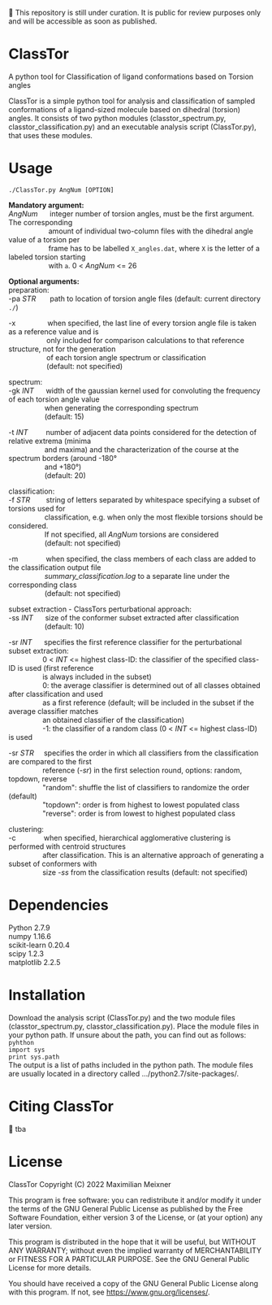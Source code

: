 :red_circle: This repository is still under curation. It is public for review purposes only and will be accessible as soon as published.

# ClassTor
A python tool for Classification of ligand conformations based on Torsion angles

ClassTor is a simple python tool for analysis and classification of sampled conformations of a ligand-sized molecule based on dihedral (torsion) angles. It consists of two python modules (classtor_spectrum.py, classtor_classification.py) and an executable analysis script (ClassTor.py), that uses these modules.

# Usage
```./ClassTor.py AngNum [OPTION] ```

**Mandatory argument:**\
*AngNum* &nbsp;&nbsp;&nbsp;&nbsp; integer number of torsion angles, must be the first argument. The corresponding\
&nbsp;&nbsp;&nbsp;&nbsp;&nbsp;&nbsp;&nbsp;&nbsp;&nbsp;&nbsp;&nbsp;&nbsp;&nbsp;&nbsp;&nbsp;&nbsp;&nbsp;&nbsp;&nbsp; amount of individual two-column files with the dihedral angle value of a torsion per\
&nbsp;&nbsp;&nbsp;&nbsp;&nbsp;&nbsp;&nbsp;&nbsp;&nbsp;&nbsp;&nbsp;&nbsp;&nbsp;&nbsp;&nbsp;&nbsp;&nbsp;&nbsp;&nbsp; frame has to be labelled ```X_angles.dat```, where ```X``` is the letter of a labeled torsion starting\
&nbsp;&nbsp;&nbsp;&nbsp;&nbsp;&nbsp;&nbsp;&nbsp;&nbsp;&nbsp;&nbsp;&nbsp;&nbsp;&nbsp;&nbsp;&nbsp;&nbsp;&nbsp;&nbsp; with ```a```. 0 < *AngNum* <= 26

**Optional arguments:**\
preparation:\
-pa *STR* &nbsp;&nbsp;&nbsp;&nbsp;&nbsp; path to location of torsion angle files (default: current directory ```./```)

-x &nbsp;&nbsp;&nbsp;&nbsp;&nbsp;&nbsp;&nbsp;&nbsp;&nbsp;&nbsp;&nbsp;&nbsp;&nbsp;&nbsp; when specified, the last line of every torsion angle file is taken as a reference value and is\
&nbsp;&nbsp;&nbsp;&nbsp;&nbsp;&nbsp;&nbsp;&nbsp;&nbsp;&nbsp;&nbsp;&nbsp;&nbsp;&nbsp;&nbsp;&nbsp;&nbsp;&nbsp; only included for comparison calculations to that reference structure, not for the generation\
&nbsp;&nbsp;&nbsp;&nbsp;&nbsp;&nbsp;&nbsp;&nbsp;&nbsp;&nbsp;&nbsp;&nbsp;&nbsp;&nbsp;&nbsp;&nbsp;&nbsp;&nbsp; of each torsion angle spectrum or classification\
&nbsp;&nbsp;&nbsp;&nbsp;&nbsp;&nbsp;&nbsp;&nbsp;&nbsp;&nbsp;&nbsp;&nbsp;&nbsp;&nbsp;&nbsp;&nbsp;&nbsp;&nbsp; (default: not specified)

spectrum:\
-gk *INT* &nbsp;&nbsp;&nbsp;&nbsp; width of the gaussian kernel used for convoluting the frequency of each torsion angle value\
&nbsp;&nbsp;&nbsp;&nbsp;&nbsp;&nbsp;&nbsp;&nbsp;&nbsp;&nbsp;&nbsp;&nbsp;&nbsp;&nbsp;&nbsp;&nbsp;&nbsp; when generating the corresponding spectrum\
&nbsp;&nbsp;&nbsp;&nbsp;&nbsp;&nbsp;&nbsp;&nbsp;&nbsp;&nbsp;&nbsp;&nbsp;&nbsp;&nbsp;&nbsp;&nbsp;&nbsp; (default: 15)

-t *INT* &nbsp;&nbsp;&nbsp;&nbsp;&nbsp;&nbsp;&nbsp; number of adjacent data points considered for the detection of relative extrema (minima\
&nbsp;&nbsp;&nbsp;&nbsp;&nbsp;&nbsp;&nbsp;&nbsp;&nbsp;&nbsp;&nbsp;&nbsp;&nbsp;&nbsp;&nbsp;&nbsp;&nbsp; and maxima) and the characterization of the course at the spectrum borders (around -180&deg;\
&nbsp;&nbsp;&nbsp;&nbsp;&nbsp;&nbsp;&nbsp;&nbsp;&nbsp;&nbsp;&nbsp;&nbsp;&nbsp;&nbsp;&nbsp;&nbsp;&nbsp; and +180&deg;)\
&nbsp;&nbsp;&nbsp;&nbsp;&nbsp;&nbsp;&nbsp;&nbsp;&nbsp;&nbsp;&nbsp;&nbsp;&nbsp;&nbsp;&nbsp;&nbsp;&nbsp; (default: 20)

classification:\
-f *STR* &nbsp;&nbsp;&nbsp;&nbsp;&nbsp;&nbsp; string of letters separated by whitespace specifying a subset of torsions used for\
&nbsp;&nbsp;&nbsp;&nbsp;&nbsp;&nbsp;&nbsp;&nbsp;&nbsp;&nbsp;&nbsp;&nbsp;&nbsp;&nbsp;&nbsp;&nbsp;&nbsp; classification, e.g. when only the most flexible torsions should be considered.\
&nbsp;&nbsp;&nbsp;&nbsp;&nbsp;&nbsp;&nbsp;&nbsp;&nbsp;&nbsp;&nbsp;&nbsp;&nbsp;&nbsp;&nbsp;&nbsp;&nbsp; If not specified, all *AngNum* torsions are considered\
&nbsp;&nbsp;&nbsp;&nbsp;&nbsp;&nbsp;&nbsp;&nbsp;&nbsp;&nbsp;&nbsp;&nbsp;&nbsp;&nbsp;&nbsp;&nbsp;&nbsp; (default: not specified)

-m &nbsp;&nbsp;&nbsp;&nbsp;&nbsp;&nbsp;&nbsp;&nbsp;&nbsp;&nbsp;&nbsp;&nbsp; when specified, the class members of each class are added to the classification output file\
&nbsp;&nbsp;&nbsp;&nbsp;&nbsp;&nbsp;&nbsp;&nbsp;&nbsp;&nbsp;&nbsp;&nbsp;&nbsp;&nbsp;&nbsp;&nbsp;&nbsp; *summary_classification.log* to a separate line under the corresponding class\
&nbsp;&nbsp;&nbsp;&nbsp;&nbsp;&nbsp;&nbsp;&nbsp;&nbsp;&nbsp;&nbsp;&nbsp;&nbsp;&nbsp;&nbsp;&nbsp;&nbsp; (default: not specified)

subset extraction - ClassTors perturbational approach:\
-ss *INT* &nbsp;&nbsp;&nbsp;&nbsp; size of the conformer subset extracted after classification\
&nbsp;&nbsp;&nbsp;&nbsp;&nbsp;&nbsp;&nbsp;&nbsp;&nbsp;&nbsp;&nbsp;&nbsp;&nbsp;&nbsp;&nbsp;&nbsp;&nbsp;&nbsp;(default: 10)

-sr *INT* &nbsp;&nbsp;&nbsp;&nbsp; specifies the first reference classifier for the perturbational subset extraction:\
&nbsp;&nbsp;&nbsp;&nbsp;&nbsp;&nbsp;&nbsp;&nbsp;&nbsp;&nbsp;&nbsp;&nbsp;&nbsp;&nbsp;&nbsp;&nbsp; 0 < *INT* <= highest class-ID: the classifier of the specified class-ID is used (first reference\
&nbsp;&nbsp;&nbsp;&nbsp;&nbsp;&nbsp;&nbsp;&nbsp;&nbsp;&nbsp;&nbsp;&nbsp;&nbsp;&nbsp;&nbsp;&nbsp; is always included in the subset)\
&nbsp;&nbsp;&nbsp;&nbsp;&nbsp;&nbsp;&nbsp;&nbsp;&nbsp;&nbsp;&nbsp;&nbsp;&nbsp;&nbsp;&nbsp;&nbsp; 0: the average classifier is determined out of all classes obtained after classification and used\
&nbsp;&nbsp;&nbsp;&nbsp;&nbsp;&nbsp;&nbsp;&nbsp;&nbsp;&nbsp;&nbsp;&nbsp;&nbsp;&nbsp;&nbsp;&nbsp; as a first reference (default; will be included in the subset if the average classifier matches\
&nbsp;&nbsp;&nbsp;&nbsp;&nbsp;&nbsp;&nbsp;&nbsp;&nbsp;&nbsp;&nbsp;&nbsp;&nbsp;&nbsp;&nbsp;&nbsp; an obtained classifier of the classification)\
&nbsp;&nbsp;&nbsp;&nbsp;&nbsp;&nbsp;&nbsp;&nbsp;&nbsp;&nbsp;&nbsp;&nbsp;&nbsp;&nbsp;&nbsp;&nbsp; -1: the classifier of a random class (0 < *INT* <= highest class-ID) is used

-sr *STR* &nbsp;&nbsp;&nbsp;&nbsp;specifies the order in which all classifiers from the classification are compared to the first\
&nbsp;&nbsp;&nbsp;&nbsp;&nbsp;&nbsp;&nbsp;&nbsp;&nbsp;&nbsp;&nbsp;&nbsp;&nbsp;&nbsp;&nbsp;&nbsp; reference (*-sr*) in the first selection round, options: random, topdown, reverse\
&nbsp;&nbsp;&nbsp;&nbsp;&nbsp;&nbsp;&nbsp;&nbsp;&nbsp;&nbsp;&nbsp;&nbsp;&nbsp;&nbsp;&nbsp;&nbsp; "random": shuffle the list of classifiers to randomize the order (default)\
&nbsp;&nbsp;&nbsp;&nbsp;&nbsp;&nbsp;&nbsp;&nbsp;&nbsp;&nbsp;&nbsp;&nbsp;&nbsp;&nbsp;&nbsp;&nbsp; "topdown": order is from highest to lowest populated class\
&nbsp;&nbsp;&nbsp;&nbsp;&nbsp;&nbsp;&nbsp;&nbsp;&nbsp;&nbsp;&nbsp;&nbsp;&nbsp;&nbsp;&nbsp;&nbsp; "reverse": order is from lowest to highest populated class

clustering:\
-c &nbsp;&nbsp;&nbsp;&nbsp;&nbsp;&nbsp;&nbsp;&nbsp;&nbsp;&nbsp;&nbsp;&nbsp; when specified, hierarchical agglomerative clustering is performed with centroid structures\
&nbsp;&nbsp;&nbsp;&nbsp;&nbsp;&nbsp;&nbsp;&nbsp;&nbsp;&nbsp;&nbsp;&nbsp;&nbsp;&nbsp;&nbsp;&nbsp; after classification. This is an alternative approach of generating a subset of conformers with\
&nbsp;&nbsp;&nbsp;&nbsp;&nbsp;&nbsp;&nbsp;&nbsp;&nbsp;&nbsp;&nbsp;&nbsp;&nbsp;&nbsp;&nbsp;&nbsp; size *-ss* from the classification results (default: not specified) 

# Dependencies
Python 2.7.9\
numpy 1.16.6\
scikit-learn 0.20.4\
scipy 1.2.3\
matplotlib 2.2.5

# Installation
Download the analysis script (ClassTor.py) and the two module files (classtor_spectrum.py, classtor_classification.py). Place the module files in your python path. If unsure about the path, you can find out as follows:\
```pyhthon```\
```import sys```\
```print sys.path```\
The output is a list of paths included in the python path. The module files are usually located in a directory called .../python2.7/site-packages/. 

# Citing ClassTor
:red_circle: tba

# License
ClassTor Copyright (C) 2022 Maximilian Meixner

This program is free software: you can redistribute it and/or modify
it under the terms of the GNU General Public License as published by
the Free Software Foundation, either version 3 of the License, or
(at your option) any later version.

This program is distributed in the hope that it will be useful,
but WITHOUT ANY WARRANTY; without even the implied warranty of
MERCHANTABILITY or FITNESS FOR A PARTICULAR PURPOSE.  See the
GNU General Public License for more details.

You should have received a copy of the GNU General Public License
along with this program.  If not, see <https://www.gnu.org/licenses/>.
